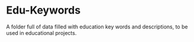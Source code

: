# Edu-Keywords
A folder full of data filled with education key words and descriptions, to be used in educational projects.
